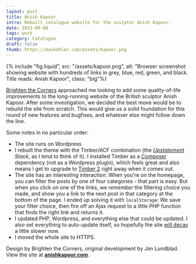 ```yaml
---
layout: post
title: Anish Kapoor
intro: Rebuilt catalogue website for the sculptor Anish Kapoor.
date: 2021-09-08
tags: work
category: Catalogue
draft: false
thumb: https://maxkohler.com/assets/kapoor.png
---
```


{% include "fig.liquid", src: "/assets/kapoor.png", alt: "Browser screenshot showing website with hundreds of links in grey, blue, red, green, and black. Title reads: Anish Kapoor", class: "big"%}

[Brighten the Corners](https://brightenthecorners.com/) approached me looking to add some quality-of-life improvements to the long-running website of the British sculptor Anish Kapoor. After some investigation, we decided the best move would be to rebuild the site from scratch. This would give us a solid foundation for this round of new features and bugfixes, and whatever else might follow down the line.

Some notes in no particular order:

- The site runs on Wordpress
- I rebuilt the theme with the Timber/ACF combination (the _[Upstatement](https://upstatement.com/) Stack_, as I tend to think of it). I installed Timber as a [Composer](https://getcomposer.org/) dependency (not as a Wordpress plugin), which feels great and also means I get to upgrade to [Timber 2](https://timber.github.io/docs/v2) right away when it comes out.
- The site has an interesting interaction: When you're on the homepage, you can filter the posts by one of four categories - that part is easy. But when you click on one of the links, we _remember_ the filtering choice you made, and show you a link to the next post in that category at the bottom of the page. I ended up solving it with `localStorage`: We save your filter choice, then fire off an Ajax request to a little PHP function that finds the right link and returns it.
- I updated PHP, Wordpress, and everything else that could be updated. I also set everything to auto-update itself, so hopefully the site [will decay](https://css-tricks.com/decaying-sites/) a little slower now.
- I moved the whole site to HTTPS.

Design by Brighten the Corners, original development by Jim Lundblad. View the site at **[anishkapoor.com](https://anishkapoor.com/)**.
